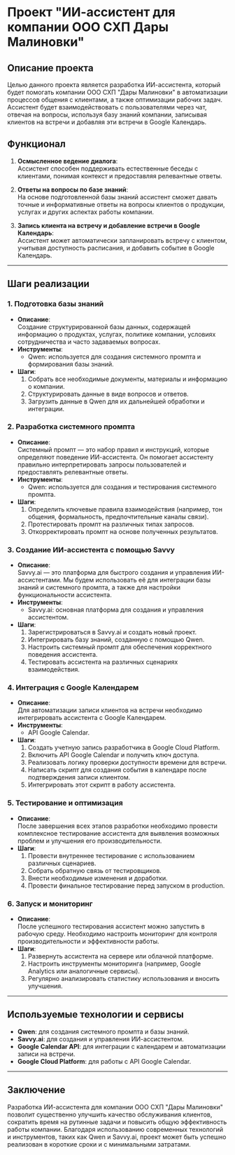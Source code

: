 # Проект "ИИ-ассистент для компании ООО СХП Дары Малиновки"

## Описание проекта

Целью данного проекта является разработка ИИ-ассистента, который будет помогать компании ООО СХП "Дары Малиновки" в автоматизации процессов общения с клиентами, а также оптимизации рабочих задач. Ассистент будет взаимодействовать с пользователями через чат, отвечая на вопросы, используя базу знаний компании, записывая клиентов на встречи и добавляя эти встречи в Google Календарь.

## Функционал

1. **Осмысленное ведение диалога**:  
   Ассистент способен поддерживать естественные беседы с клиентами, понимая контекст и предоставляя релевантные ответы.

2. **Ответы на вопросы по базе знаний**:  
   На основе подготовленной базы знаний ассистент сможет давать точные и информативные ответы на вопросы клиентов о продукции, услугах и других аспектах работы компании.

3. **Запись клиента на встречу и добавление встречи в Google Календарь**:  
   Ассистент может автоматически запланировать встречу с клиентом, учитывая доступность расписания, и добавить событие в Google Календарь.

---

## Шаги реализации

### 1. Подготовка базы знаний
   - **Описание**:  
     Создание структурированной базы данных, содержащей информацию о продуктах, услугах, политике компании, условиях сотрудничества и часто задаваемых вопросах.
   - **Инструменты**:  
     - Qwen: используется для создания системного промпта и формирования базы знаний.
   - **Шаги**:
     1. Собрать все необходимые документы, материалы и информацию о компании.
     2. Структурировать данные в виде вопросов и ответов.
     3. Загрузить данные в Qwen для их дальнейшей обработки и интеграции.

### 2. Разработка системного промпта
   - **Описание**:  
     Системный промпт — это набор правил и инструкций, которые определяют поведение ИИ-ассистента. Он помогает ассистенту правильно интерпретировать запросы пользователей и предоставлять релевантные ответы.
   - **Инструменты**:  
     - Qwen: используется для создания и тестирования системного промпта.
   - **Шаги**:
     1. Определить ключевые правила взаимодействия (например, тон общения, формальность, предпочтительные каналы связи).
     2. Протестировать промпт на различных типах запросов.
     3. Откорректировать промпт на основе полученных результатов.

### 3. Создание ИИ-ассистента с помощью Savvy
   - **Описание**:  
     Savvy.ai — это платформа для быстрого создания и управления ИИ-ассистентами. Мы будем использовать её для интеграции базы знаний и системного промпта, а также для настройки функциональности ассистента.
   - **Инструменты**:  
     - Savvy.ai: основная платформа для создания и управления ассистентом.
   - **Шаги**:
     1. Зарегистрироваться в Savvy.ai и создать новый проект.
     2. Интегрировать базу знаний, созданную с помощью Qwen.
     3. Настроить системный промпт для обеспечения корректного поведения ассистента.
     4. Тестировать ассистента на различных сценариях взаимодействия.

### 4. Интеграция с Google Календарем
   - **Описание**:  
     Для автоматизации записи клиентов на встречи необходимо интегрировать ассистента с Google Календарем.
   - **Инструменты**:  
     - API Google Calendar.
   - **Шаги**:
     1. Создать учетную запись разработчика в Google Cloud Platform.
     2. Включить API Google Calendar и получить ключ доступа.
     3. Реализовать логику проверки доступности времени для встречи.
     4. Написать скрипт для создания события в календаре после подтверждения записи клиентом.
     5. Интегрировать этот скрипт в работу ассистента.

### 5. Тестирование и оптимизация
   - **Описание**:  
     После завершения всех этапов разработки необходимо провести комплексное тестирование ассистента для выявления возможных проблем и улучшения его производительности.
   - **Шаги**:
     1. Провести внутреннее тестирование с использованием различных сценариев.
     2. Собрать обратную связь от тестировщиков.
     3. Внести необходимые изменения и доработки.
     4. Провести финальное тестирование перед запуском в production.

### 6. Запуск и мониторинг
   - **Описание**:  
     После успешного тестирования ассистент можно запустить в рабочую среду. Необходимо настроить мониторинг для контроля производительности и эффективности работы.
   - **Шаги**:
     1. Развернуть ассистента на сервере или облачной платформе.
     2. Настроить инструменты мониторинга (например, Google Analytics или аналогичные сервисы).
     3. Регулярно анализировать статистику использования и вносить улучшения.

---

## Используемые технологии и сервисы

- **Qwen**: для создания системного промпта и базы знаний.
- **Savvy.ai**: для создания и управления ИИ-ассистентом.
- **Google Calendar API**: для интеграции с календарем и автоматизации записи на встречи.
- **Google Cloud Platform**: для работы с API Google Calendar.

---

## Заключение

Разработка ИИ-ассистента для компании ООО СХП "Дары Малиновки" позволит существенно улучшить качество обслуживания клиентов, сократить время на рутинные задачи и повысить общую эффективность работы компании. Благодаря использованию современных технологий и инструментов, таких как Qwen и Savvy.ai, проект может быть успешно реализован в короткие сроки и с минимальными затратами.
